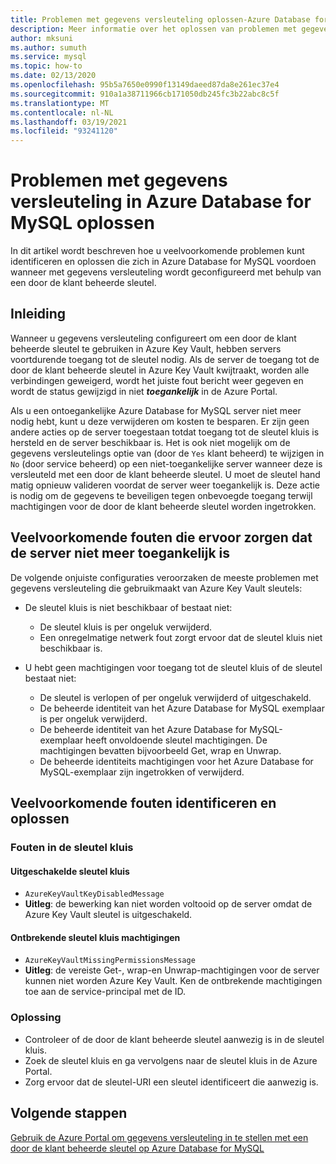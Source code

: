 ```yaml
---
title: Problemen met gegevens versleuteling oplossen-Azure Database for MySQL
description: Meer informatie over het oplossen van problemen met gegevens versleuteling in Azure Database for MySQL
author: mksuni
ms.author: sumuth
ms.service: mysql
ms.topic: how-to
ms.date: 02/13/2020
ms.openlocfilehash: 95b5a7650e0990f13149daeed87da8e261ec37e4
ms.sourcegitcommit: 910a1a38711966cb171050db245fc3b22abc8c5f
ms.translationtype: MT
ms.contentlocale: nl-NL
ms.lasthandoff: 03/19/2021
ms.locfileid: "93241120"
---
```

# <a name="troubleshoot-data-encryption-in-azure-database-for-mysql"></a>Problemen met gegevens versleuteling in Azure Database for MySQL oplossen

In dit artikel wordt beschreven hoe u veelvoorkomende problemen kunt identificeren en oplossen die zich in Azure Database for MySQL voordoen wanneer met gegevens versleuteling wordt geconfigureerd met behulp van een door de klant beheerde sleutel.

## <a name="introduction"></a>Inleiding

Wanneer u gegevens versleuteling configureert om een door de klant beheerde sleutel te gebruiken in Azure Key Vault, hebben servers voortdurende toegang tot de sleutel nodig. Als de server de toegang tot de door de klant beheerde sleutel in Azure Key Vault kwijtraakt, worden alle verbindingen geweigerd, wordt het juiste fout bericht weer gegeven en wordt de status gewijzigd in niet ***toegankelijk*** in de Azure Portal.

Als u een ontoegankelijke Azure Database for MySQL server niet meer nodig hebt, kunt u deze verwijderen om kosten te besparen. Er zijn geen andere acties op de server toegestaan totdat toegang tot de sleutel kluis is hersteld en de server beschikbaar is. Het is ook niet mogelijk om de gegevens versleutelings optie van (door de `Yes` klant beheerd) te wijzigen in `No` (door service beheerd) op een niet-toegankelijke server wanneer deze is versleuteld met een door de klant beheerde sleutel. U moet de sleutel hand matig opnieuw valideren voordat de server weer toegankelijk is. Deze actie is nodig om de gegevens te beveiligen tegen onbevoegde toegang terwijl machtigingen voor de door de klant beheerde sleutel worden ingetrokken.

## <a name="common-errors-that-cause-the-server-to-become-inaccessible"></a>Veelvoorkomende fouten die ervoor zorgen dat de server niet meer toegankelijk is

De volgende onjuiste configuraties veroorzaken de meeste problemen met gegevens versleuteling die gebruikmaakt van Azure Key Vault sleutels:

- De sleutel kluis is niet beschikbaar of bestaat niet:
  - De sleutel kluis is per ongeluk verwijderd.
  - Een onregelmatige netwerk fout zorgt ervoor dat de sleutel kluis niet beschikbaar is.

- U hebt geen machtigingen voor toegang tot de sleutel kluis of de sleutel bestaat niet:
  - De sleutel is verlopen of per ongeluk verwijderd of uitgeschakeld.
  - De beheerde identiteit van het Azure Database for MySQL exemplaar is per ongeluk verwijderd.
  - De beheerde identiteit van het Azure Database for MySQL-exemplaar heeft onvoldoende sleutel machtigingen. De machtigingen bevatten bijvoorbeeld Get, wrap en Unwrap.
  - De beheerde identiteits machtigingen voor het Azure Database for MySQL-exemplaar zijn ingetrokken of verwijderd.

## <a name="identify-and-resolve-common-errors"></a>Veelvoorkomende fouten identificeren en oplossen

### <a name="errors-on-the-key-vault"></a>Fouten in de sleutel kluis

#### <a name="disabled-key-vault"></a>Uitgeschakelde sleutel kluis

- `AzureKeyVaultKeyDisabledMessage`
- **Uitleg**: de bewerking kan niet worden voltooid op de server omdat de Azure Key Vault sleutel is uitgeschakeld.

#### <a name="missing-key-vault-permissions"></a>Ontbrekende sleutel kluis machtigingen

- `AzureKeyVaultMissingPermissionsMessage`
- **Uitleg**: de vereiste Get-, wrap-en Unwrap-machtigingen voor de server kunnen niet worden Azure Key Vault. Ken de ontbrekende machtigingen toe aan de service-principal met de ID.

### <a name="mitigation"></a>Oplossing

- Controleer of de door de klant beheerde sleutel aanwezig is in de sleutel kluis.
- Zoek de sleutel kluis en ga vervolgens naar de sleutel kluis in de Azure Portal.
- Zorg ervoor dat de sleutel-URI een sleutel identificeert die aanwezig is.

## <a name="next-steps"></a>Volgende stappen

[Gebruik de Azure Portal om gegevens versleuteling in te stellen met een door de klant beheerde sleutel op Azure Database for MySQL](howto-data-encryption-portal.md)
